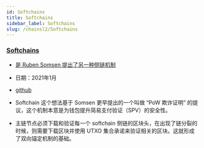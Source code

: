 ```yaml
---
id: Softchains
title: Softchains
sidebar_label: Softchains
slug: /chainsl2/Softchains
---
```


### [Softchains](https://www.btcstudy.org/2022/07/28/softchains-use-cases-and-security-costs/)

- [是 Ruben Somsen 提出了另一种侧链机制](https://twitter.com/SomsenRuben)

- 日期：2021年1月

- [github](https://gist.github.com/RubenSomsen/7ecf7f13dc2496aa7eed8815a02f13d1)

- Softchain 这个想法基于 Somsen 更早提出的一个叫做 “PoW 欺诈证明” 的提议，这个机制本意是为钱包提升简易支付验证（SPV）的安全性。

- 主链节点必须下载和验证每一个 softchain 侧链的区块头，在出现了链分裂的时候，则需要下载区块并使用 UTXO 集合承诺来验证相关的区块。这就形成了双向锚定机制的基础。
